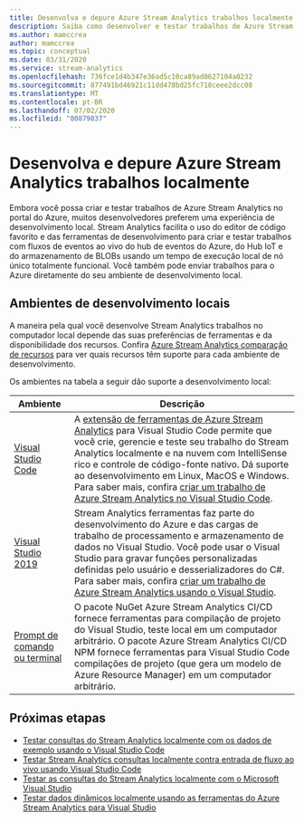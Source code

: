 ```yaml
---
title: Desenvolva e depure Azure Stream Analytics trabalhos localmente
description: Saiba como desenvolver e testar trabalhos de Azure Stream Analytics no computador local antes de executá-los no portal do Azure.
ms.author: mamccrea
author: mamccrea
ms.topic: conceptual
ms.date: 03/31/2020
ms.service: stream-analytics
ms.openlocfilehash: 736fce1d4b347e36ad5c10ca89ad0627104a0232
ms.sourcegitcommit: 877491bd46921c11dd478bd25fc718ceee2dcc08
ms.translationtype: MT
ms.contentlocale: pt-BR
ms.lasthandoff: 07/02/2020
ms.locfileid: "80879837"
---
```

# <a name="develop-and-debug-azure-stream-analytics-jobs-locally"></a>Desenvolva e depure Azure Stream Analytics trabalhos localmente

Embora você possa criar e testar trabalhos de Azure Stream Analytics no portal do Azure, muitos desenvolvedores preferem uma experiência de desenvolvimento local. Stream Analytics facilita o uso do editor de código favorito e das ferramentas de desenvolvimento para criar e testar trabalhos com fluxos de eventos ao vivo do hub de eventos do Azure, do Hub IoT e do armazenamento de BLOBs usando um tempo de execução local de nó único totalmente funcional. Você também pode enviar trabalhos para o Azure diretamente do seu ambiente de desenvolvimento local.

## <a name="local-development-environments"></a>Ambientes de desenvolvimento locais

A maneira pela qual você desenvolve Stream Analytics trabalhos no computador local depende das suas preferências de ferramentas e da disponibilidade dos recursos. Confira [Azure Stream Analytics comparação de recursos](feature-comparison.md) para ver quais recursos têm suporte para cada ambiente de desenvolvimento.

Os ambientes na tabela a seguir dão suporte a desenvolvimento local:

|Ambiente                              |Descrição    |
|-----------------------------------------|------------|
|[Visual Studio Code](visual-studio-code-explore-jobs.md)| A [extensão de ferramentas de Azure Stream Analytics](https://marketplace.visualstudio.com/items?itemName=ms-bigdatatools.vscode-asa) para Visual Studio Code permite que você crie, gerencie e teste seu trabalho do Stream Analytics localmente e na nuvem com IntelliSense rico e controle de código-fonte nativo. Dá suporte ao desenvolvimento em Linux, MacOS e Windows. Para saber mais, confira [criar um trabalho de Azure Stream Analytics no Visual Studio Code](quick-create-vs-code.md).|
|[Visual Studio 2019](stream-analytics-tools-for-visual-studio-install.md) |Stream Analytics ferramentas faz parte do desenvolvimento do Azure e das cargas de trabalho de processamento e armazenamento de dados no Visual Studio. Você pode usar o Visual Studio para gravar funções personalizadas definidas pelo usuário e desserializadores do C#. Para saber mais, confira [criar um trabalho de Azure Stream Analytics usando o Visual Studio](stream-analytics-quick-create-vs.md).|
|[Prompt de comando ou terminal](stream-analytics-tools-for-visual-studio-cicd.md)|O pacote NuGet Azure Stream Analytics CI/CD fornece ferramentas para compilação de projeto do Visual Studio, teste local em um computador arbitrário. O pacote Azure Stream Analytics CI/CD NPM fornece ferramentas para Visual Studio Code compilações de projeto (que gera um modelo de Azure Resource Manager) em um computador arbitrário.|

## <a name="next-steps"></a>Próximas etapas

* [Testar consultas do Stream Analytics localmente com os dados de exemplo usando o Visual Studio Code](visual-studio-code-local-run.md)
* [Testar Stream Analytics consultas localmente contra entrada de fluxo ao vivo usando Visual Studio Code](visual-studio-code-local-run-live-input.md)
* [Testar as consultas do Stream Analytics localmente com o Microsoft Visual Studio](stream-analytics-vs-tools-local-run.md)
* [Testar dados dinâmicos localmente usando as ferramentas do Azure Stream Analytics para Visual Studio](stream-analytics-live-data-local-testing.md)
